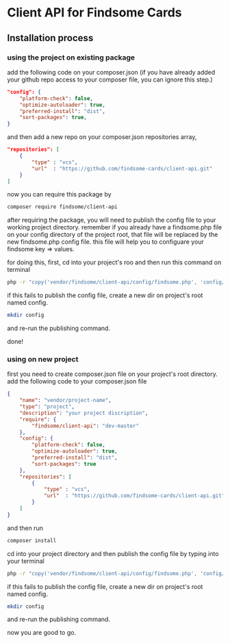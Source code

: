 # Client API for Findsome Cards

## Installation process

### using the project on existing package

add the following code on your composer.json (if you have already added your github repo access to your composer file, you can ignore this step.)

```json
"config": {
    "platform-check": false,
    "optimize-autoloader": true,
    "preferred-install": "dist",
    "sort-packages": true,
}
```

and then add a new repo on your composer.json repositories array,

```json
"repositories": [
    {
        "type" : "vcs",
        "url"  : "https://github.com/findsome-cards/client-api.git"
    }
]
```

now you can require this package by 

```bash
composer require findsome/client-api
```
after requiring the package, you will need to publish the config file to your working project directory. remember if you already have a findsome.php file on your config directory of the project root, that file will be replaced by the new findsome.php config file.
this file will help you to configuare your findsome key => values.

for doing this, first, cd into your project's roo and then run this command on terminal

```bash
php -r "copy('vendor/findsome/client-api/config/findsome.php', 'config/findsome.php');"
```

if this fails to publish the config file, create a new dir on project's root named config.

```bash
mkdir config
```

and re-run the publishing command.

done!

### using on new project

first you need to create composer.json file on your project's root directory.
add the following code to your composer.json file

```json
{
    "name": "vendor/project-name",
    "type": "project",
    "description": "your project discription",
    "require": {
        "findsome/client-api": "dev-master"
    },
    "config": {
        "platform-check": false,
        "optimize-autoloader": true,
        "preferred-install": "dist",
        "sort-packages": true
    },
    "repositories": [
        {
            "type" : "vcs",
            "url"  : "https://github.com/findsome-cards/client-api.git"
        }
    ]
}

```

and then run 
```bash
composer install
```

cd into your project directory and then publish the config file by typing into your terminal

```bash
php -r "copy('vendor/findsome/client-api/config/findsome.php', 'config/findsome.php');"
```

if this fails to publish the config file, create a new dir on project's root named config.

```bash
mkdir config
```

and re-run the publishing command.

now you are good to go.

